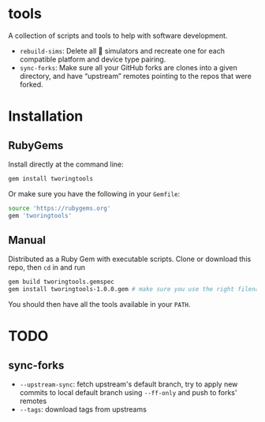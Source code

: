 # tools

A collection of scripts and tools to help with software development.

- `rebuild-sims`: Delete all  simulators and recreate one for each compatible platform and device type pairing.
- `sync-forks`: Make sure all your GitHub forks are clones into a given directory, and have “upstream” remotes pointing to the repos that were forked.

# Installation

## RubyGems

Install directly at the command line:

```sh
gem install tworingtools
```

Or make sure you have the following in your `Gemfile`:

```sh
source 'https://rubygems.org'
gem 'tworingtools'
```

## Manual

Distributed as a Ruby Gem with executable scripts. Clone or download this repo, then `cd` in and run

```sh
gem build tworingtools.gemspec
gem install tworingtools-1.0.0.gem # make sure you use the right filename, in case the version is newer or formatting changes!
```

You should then have all the tools available in your `PATH`.

# TODO

## sync-forks

- `--upstream-sync`: fetch upstream's default branch, try to apply new commits to local default branch using `--ff-only` and push to forks' remotes
- `--tags`: download tags from upstreams
